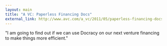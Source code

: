 ```yaml
---
layout: main
title: "A VC: Paperless Financing Docs"
external_link: http://www.avc.com/a_vc/2011/05/paperless-financing-docs.html
---
```

"I am going to find out if we can use Docracy on our next venture financing to
make things more efficient."

